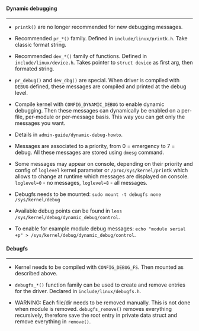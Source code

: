 #### Dynamic debugging
---

* `printk()` are no longer recommended for new debugging messages.

* Recommended `pr_*()` family. Defined in `include/linux/printk.h`. Take classic format string.

* Recommended `dev_*()` family of functions. Defined in `include/linux/device.h`. Takes pointer to `struct device` as first arg, then formated string.

* `pr_debug()` and `dev_dbg()` are special. When driver is compiled with `DEBUG` defined, these messages are compiled and printed at the debug level. 

* Compile kernel with `CONFIG_DYNAMIC_DEBUG` to enable dynamic debugging. Then these messages can dynamically be enabled on a per-file, per-module or per-message basis. This way you can get only the messages you want.

* Details in `admin-guide/dynamic-debug-howto`.

* Messages are associated to a priority, from 0 = emergency to 7 = debug. All these messages are stored using `dmesg` command.

* Some messages may appear on console, depending on their priority and config of `loglevel` kernel parameter or `/proc/sys/kernel/printk` which allows to change at runtime which messages are displayed on console. `loglevel=0` - no messages, `loglevel=8` - all messages.

* Debugfs needs to be mounted: `sudo mount -t debugfs none /sys/kernel/debug`

* Available debug points can be found in `less /sys/kernel/debug/dynamic_debug/control`. 

* To enable for example module debug messages: `echo "module serial +p" > /sys/kernel/debug/dynamic_debug/control`.

#### Debugfs
---

* Kernel needs to be compiled with `CONFIG_DEBUG_FS`. Then mounted as described above.

* `debugfs_*()` function family can be used to create and remove entries for the driver. Declared in `include/linux/debugfs.h`. 

* WARNING: Each file/dir needs to be removed manually. This is not done when module is removed. `debugfs_remove()` removes everything recursively, therefore save the root entry in private data struct and remove everything in `remove()`.

 
